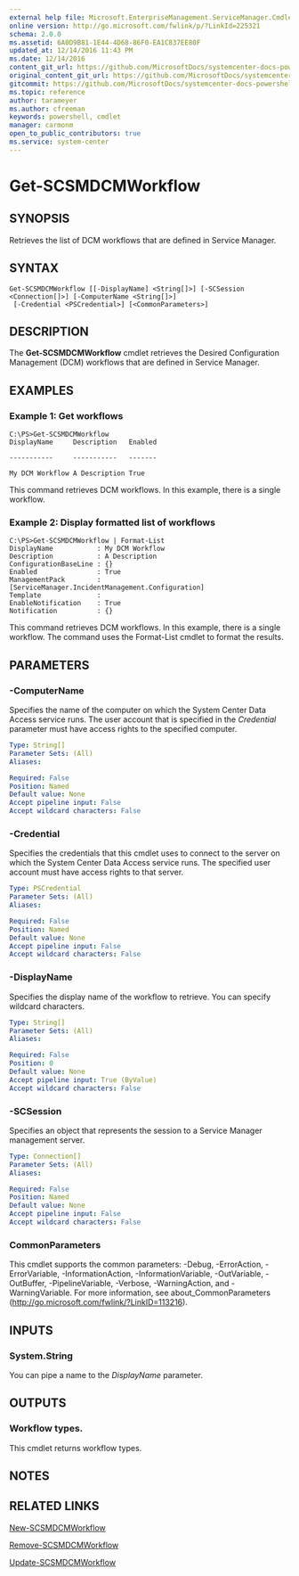 ```yaml
---
external help file: Microsoft.EnterpriseManagement.ServiceManager.Cmdlets.dll-Help.xml
online version: http://go.microsoft.com/fwlink/p/?LinkId=225321
schema: 2.0.0
ms.assetid: 6A0D9B81-1E44-4D68-86F0-EA1C837EE80F
updated_at: 12/14/2016 11:43 PM
ms.date: 12/14/2016
content_git_url: https://github.com/MicrosoftDocs/systemcenter-docs-powershell/blob/master/systemcenter-cmdlets/SystemCenter2016/ServiceManager/v1.0/Get-SCSMDCMWorkflow.md
original_content_git_url: https://github.com/MicrosoftDocs/systemcenter-docs-powershell/blob/master/systemcenter-cmdlets/SystemCenter2016/ServiceManager/v1.0/Get-SCSMDCMWorkflow.md
gitcommit: https://github.com/MicrosoftDocs/systemcenter-docs-powershell/blob/96cd9bd2780eb6b78c540fa00d3b8a4313e3ed40/systemcenter-cmdlets/SystemCenter2016/ServiceManager/v1.0/Get-SCSMDCMWorkflow.md
ms.topic: reference
author: tarameyer
ms.author: cfreeman
keywords: powershell, cmdlet
manager: carmonm
open_to_public_contributors: true
ms.service: system-center
---
```


# Get-SCSMDCMWorkflow

## SYNOPSIS
Retrieves the list of DCM workflows that are defined in Service Manager.

## SYNTAX

```
Get-SCSMDCMWorkflow [[-DisplayName] <String[]>] [-SCSession <Connection[]>] [-ComputerName <String[]>]
 [-Credential <PSCredential>] [<CommonParameters>]
```

## DESCRIPTION
The **Get-SCSMDCMWorkflow** cmdlet retrieves the Desired Configuration Management (DCM) workflows that are defined in Service Manager.

## EXAMPLES

### Example 1: Get workflows
```
C:\PS>Get-SCSMDCMWorkflow
DisplayName     Description   Enabled

-----------     -----------   -------

My DCM Workflow A Description True
```

This command retrieves DCM workflows.
In this example, there is a single workflow.

### Example 2: Display formatted list of workflows
```
C:\PS>Get-SCSMDCMWorkflow | Format-List
DisplayName           : My DCM Workflow
Description           : A Description
ConfigurationBaseLine : {}
Enabled               : True
ManagementPack        : [ServiceManager.IncidentManagement.Configuration] 
Template              : 
EnableNotification    : True
Notification          : {}
```

This command retrieves DCM workflows.
In this example, there is a single workflow.
The command uses the Format-List cmdlet to format the results.

## PARAMETERS

### -ComputerName
Specifies the name of the computer on which the System Center Data Access service runs.
The user account that is specified in the *Credential* parameter must have access rights to the specified computer.

```yaml
Type: String[]
Parameter Sets: (All)
Aliases: 

Required: False
Position: Named
Default value: None
Accept pipeline input: False
Accept wildcard characters: False
```

### -Credential
Specifies the credentials that this cmdlet uses to connect to the server on which the System Center Data Access service runs.
The specified user account must have access rights to that server.

```yaml
Type: PSCredential
Parameter Sets: (All)
Aliases: 

Required: False
Position: Named
Default value: None
Accept pipeline input: False
Accept wildcard characters: False
```

### -DisplayName
Specifies the display name of the workflow to retrieve.
You can specify wildcard characters.

```yaml
Type: String[]
Parameter Sets: (All)
Aliases: 

Required: False
Position: 0
Default value: None
Accept pipeline input: True (ByValue)
Accept wildcard characters: False
```

### -SCSession
Specifies an object that represents the session to a Service Manager management server.

```yaml
Type: Connection[]
Parameter Sets: (All)
Aliases: 

Required: False
Position: Named
Default value: None
Accept pipeline input: False
Accept wildcard characters: False
```

### CommonParameters
This cmdlet supports the common parameters: -Debug, -ErrorAction, -ErrorVariable, -InformationAction, -InformationVariable, -OutVariable, -OutBuffer, -PipelineVariable, -Verbose, -WarningAction, and -WarningVariable. For more information, see about_CommonParameters (http://go.microsoft.com/fwlink/?LinkID=113216).

## INPUTS

### System.String
You can pipe a name to the *DisplayName* parameter.

## OUTPUTS

### Workflow types.
This cmdlet returns workflow types.

## NOTES

## RELATED LINKS

[New-SCSMDCMWorkflow](xref:SystemCenter2016/ServiceManager/v1.0/New-SCSMDCMWorkflow.md)

[Remove-SCSMDCMWorkflow](xref:SystemCenter2016/ServiceManager/v1.0/Remove-SCSMDCMWorkflow.md)

[Update-SCSMDCMWorkflow](xref:SystemCenter2016/ServiceManager/v1.0/Update-SCSMDCMWorkflow.md)

